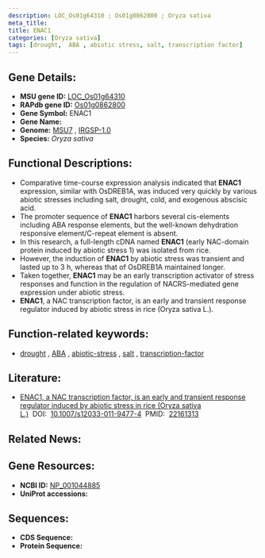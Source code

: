 ```yaml
---
description: LOC_Os01g64310 ; Os01g0862800 ; Oryza sativa
meta_title:
title: ENAC1
categories: [Oryza sativa]
tags: [drought,  ABA , abiotic stress, salt, transcription factor]
---
```


## Gene Details:
- **MSU gene ID:** [LOC_Os01g64310](http://rice.uga.edu/cgi-bin/ORF_infopage.cgi?orf=LOC_Os01g64310)  
- **RAPdb gene ID:** [Os01g0862800](https://rapdb.dna.affrc.go.jp/locus/?name=Os01g0862800)  
- **Gene Symbol:** ENAC1
- **Gene Name:**
- **Genome:**  [MSU7](http://rice.uga.edu/)&nbsp;,&nbsp;[IRGSP-1.0](https://rapdb.dna.affrc.go.jp/download/irgsp1.html)
- **Species:** *Oryza sativa*

## Functional Descriptions:
   - Comparative time-course expression analysis indicated that **ENAC1** expression, similar with OsDREB1A, was induced very quickly by various abiotic stresses including salt, drought, cold, and exogenous abscisic acid.
   - The promoter sequence of **ENAC1** harbors several cis-elements including ABA response elements, but the well-known dehydration responsive element/C-repeat element is absent.
   - In this research, a full-length cDNA named **ENAC1** (early NAC-domain protein induced by abiotic stress 1) was isolated from rice.
   - However, the induction of **ENAC1** by abiotic stress was transient and lasted up to 3 h, whereas that of OsDREB1A maintained longer.
   - Taken together, **ENAC1** may be an early transcription activator of stress responses and function in the regulation of NACRS-mediated gene expression under abiotic stress.
   - **ENAC1**, a NAC transcription factor, is an early and transient response regulator induced by abiotic stress in rice (Oryza sativa L.).

## Function-related keywords:
   - [drought](/tags/drought/)&nbsp;,&nbsp;[ABA](/tags/ABA/)&nbsp;,&nbsp;[abiotic-stress](/tags/abiotic-stress/)&nbsp;,&nbsp;[salt](/tags/salt/)&nbsp;,&nbsp;[transcription-factor](/tags/transcription-factor/)

## Literature:
   - [ENAC1, a NAC transcription factor, is an early and transient response regulator induced by abiotic stress in rice (Oryza sativa L.)](https://www.doi.org/10.1007/s12033-011-9477-4)&nbsp;&nbsp;DOI:&nbsp;&nbsp;[10.1007/s12033-011-9477-4](https://www.doi.org/10.1007/s12033-011-9477-4)&nbsp;&nbsp;PMID:&nbsp;&nbsp;[22161313](https://pubmed.ncbi.nlm.nih.gov/22161313/)

## Related News:

## Gene Resources:
- **NCBI ID:**  [NP_001044885](http://www.ncbi.nlm.nih.gov/nuccore/NP_001044885)
- **UniProt accessions:** [](https://www.uniprot.org/uniprotkb//entry)

## Sequences:
- **CDS Sequence:**
- **Protein Sequence:**
